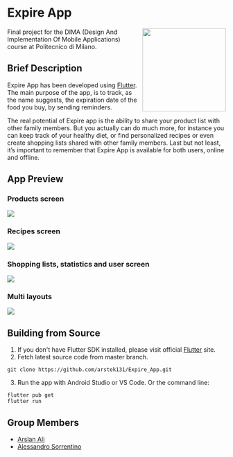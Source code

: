 # Expire App
<img src="https://github.com/arstek131/MAD_Prj/blob/main/docs/DD/Images/Logo/expiry_app_logo.png" width=192 height=192 align="right"/>
Final project for the DIMA (Design And Implementation Of Mobile Applications) course at Politecnico di Milano.

## Brief Description
Expire App has been developed using [Flutter](https://flutter.dev/). The main purpose of the app, is to track, as the name suggests, the expiration date of the food you buy, by sending reminders. 

The real potential of Expire app is the ability to share your product list with other family members.
But you actually can do much more, for instance you can keep track of your healthy diet, or find personalized recipes or even create shopping lists shared with other family members.
Last but not least, it’s important to remember that
Expire App is available for both users, online and offline.

## App Preview
### Products screen
<img src="https://github.com/arstek131/MAD_Prj/blob/main/docs/Mocks/mock_git_1.png"  /> 

### Recipes screen
<img src="https://github.com/arstek131/MAD_Prj/blob/main/docs/Mocks/mock_git_2.png"  />

### Shopping lists, statistics and user screen
<img src="https://github.com/arstek131/MAD_Prj/blob/main/docs/Mocks/mock_git_3.png"  />

### Multi layouts
<img src="https://github.com/arstek131/MAD_Prj/blob/main/docs/Mocks/mock_git_4.png"  />

## Building from Source

1. If you don't have Flutter SDK installed, please visit official [Flutter](https://flutter.dev/) site.
2. Fetch latest source code from master branch.

```
git clone https://github.com/arstek131/Expire_App.git
```

3. Run the app with Android Studio or VS Code. Or the command line:

```
flutter pub get
flutter run
```

## Group Members
- [Arslan Ali](https://github.com/arstek131)
- [Alessandro Sorrentino](https://github.com/sorre97)
